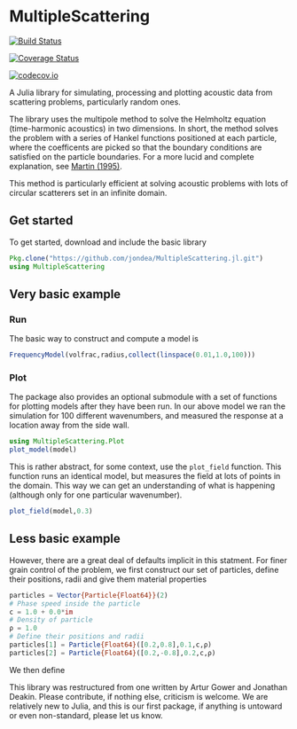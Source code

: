 # MultipleScattering

[![Build Status](https://travis-ci.org/jondea/MultipleScattering.jl.svg?branch=master)](https://travis-ci.org/jondea/MultipleScattering.jl)

[![Coverage Status](https://coveralls.io/repos/jondea/MultipleScattering.jl/badge.svg?branch=master&service=github)](https://coveralls.io/github/jondea/MultipleScattering.jl?branch=master)

[![codecov.io](http://codecov.io/github/jondea/MultipleScattering.jl/coverage.svg?branch=master)](http://codecov.io/github/jondea/MultipleScattering.jl?branch=master)

A Julia library for simulating, processing and plotting acoustic data from
scattering problems, particularly random ones.

The library uses the multipole method to solve the Helmholtz equation 
(time-harmonic acoustics) in two dimensions.
In short, the method solves the problem with a series of Hankel functions 
positioned at each particle, where the coefficents are picked so that the 
boundary conditions are satisfied on the particle boundaries.
For a more lucid and complete explanation, see [Martin (1995)](https://www.google.co.uk/url?sa=t&rct=j&q=&esrc=s&source=web&cd=1&cad=rja&uact=8&ved=0ahUKEwiOxbXQyPTUAhUFLFAKHTD7Ah8QFggtMAA&url=https%3A%2F%2Fpdfs.semanticscholar.org%2F8bd3%2F38ec62affc5c89592a9d6d13f1ee6a7d7e53.pdf&usg=AFQjCNH8qfr55Z4ySeHt1vEan4pTwAUL2g).

This method is particularly efficient at solving acoustic problems with lots of
circular scatterers set in an infinite domain.

## Get started
To get started, download and include the basic library
```julia
Pkg.clone("https://github.com/jondea/MultipleScattering.jl.git")
using MultipleScattering
```
## Very basic example
### Run
The basic way to construct and compute a model is
```julia
FrequencyModel(volfrac,radius,collect(linspace(0.01,1.0,100)))
```
### Plot
The package also provides an optional submodule with a set of functions for plotting models after they have been run.
In our above model we ran the simulation for 100 different wavenumbers, and measured the response at a location away from the side wall.
```julia
using MultipleScattering.Plot
plot_model(model)
```

This is rather abstract, for some context, use the `plot_field` function. This function runs an identical model, but measures the field at lots of points in the domain. This way we can get an understanding of what is happening (although only for one particular wavenumber).

```julia
plot_field(model,0.3)
```

## Less basic example
However, there are a great deal of defaults implicit in this statment.
For finer grain control of the problem, we first construct our set of particles,
define their positions, radii and give them material properties
```julia
particles = Vector{Particle{Float64}}(2)
# Phase speed inside the particle
c = 1.0 + 0.0*im
# Density of particle
ρ = 1.0
# Define their positions and radii
particles[1] = Particle{Float64}([0.2,0.8],0.1,c,ρ)
particles[2] = Particle{Float64}([0.2,-0.8],0.2,c,ρ)
```

We then define

This library was restructured from one written by Artur Gower and Jonathan 
Deakin.
Please contribute, if nothing else, criticism is welcome.
We are relatively new to Julia, and this is our first package, if anything is
untoward or even non-standard, please let us know.
